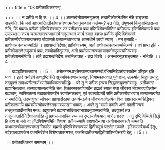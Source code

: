+++
title = "03 प्रतीकाधिकरणम्"

+++
।। न प्रतीके न हि सः ।। 4 ।। आत्मत्वेनोपासनमुक्त्तम्, तत्प्रतीकोसनेऽस्ति नेति शङ्कया सङ्गतिः, किं मनो ब्रह्मत्यादिप्रतीकोपासनेष्वात्मत्वेनानुसन्धानं कर्तव्यम्? उत नेति, तेषूणस्यं किमुपासितरात्मा नेति, किं ब्रह्मणः प्रतीको दृष्टिविशेषणम्? उत प्रतीकस्य ब्रह्म दृष्टिविशेषणमिति? प्रतीकस्य दृष्टिविशेषणस्वे ब्रह्म उपास्थ्त्ात्तस्य चात्मत्वात्तत्राप्यात्मत्वेनानुसन्धानं कार्यं स्यात् ब्रह्मणः प्रकीके दृष्टिविशेषणत्वे प्रतीकस्यैवोपास्यत्वात्तस्य चोपासकं प्रत्यात्मत्वाभावात् आत्मधीर्न कार्या स्यात् । मन इत्यादि - ब्रह्मोपासनत्वसाम्यादिति । ब्रह्मशब्दनिर्देशाद् ब्रह्मैवोपास्यम्, अतो ब्रह्मोपासनत्वसाम्यमित्यर्थः । एवं प्राप्त इति - प्रतीकोपासनेऽप्युपास्यं ब्रह्म, तच्चोपादितुरात्मा, अतो ब्रह्मोपासनत्वसाम्यादात्मेत्युपास्यमित्यत्राह - प्रतीकोपासनेष्विति । तर्हि ब्रह्मशब्दनिर्देशः कथमित्यत्राह - ब्रह्म त्विति । अनन्तरसूत्रशङ्कमाह - नन्विति ।। 4 ।।

।। ब्रह्मदृष्टिरुत्कषात् ।। 5 ।। अचेतनमनःप्रभृतेरुपास्यत्वासम्भवोऽभिमानिदेवतोपास्यत्वेन परिहृत इति भावः । इतरे त्रयोऽपि ब्रह्मदृष्टिरिति सूत्रमधिकरणान्तरमाहुः, नियामकाभावात् पूर्वपक्षम्, उत्कर्षात् सिद्धान्तमाहुः, तदयुक्त्तं तादथ्यर्नैरन्तर्याभ्यामैकाधिकरण्यसिद्धेः । परे तु न प्रतीक इत्यत्र सिद्धान्तयुक्त्तमेवमाहुः- प्रतीकानां ब्रह्माभिन्नत्वात्, तस्याऽप्यात्मत्वमिति चेत्, विकारस्वरूपोपमर्देन ब्रह्मत्वं स्यात् यथा जीवस्य जीवभावप्रविलयेन बह्मत्वम्, स्वस्तिकस्य तदाकारोपमर्देन स्वर्णात्मकत्वम्, एवं स्वरूपोपमर्दे सति प्रतीकस्यैवाभावात् तस्यात्मत्वमेव न स्यादिति, तदप्ययुक्त्तं जीवस्य ब्रह्मशरीरतया तत्पर्यन्तत्वेन जीवभावप्रविलयेन विना ब्रह्मतादात्म्यसिद्धिवत् प्रतीकानामपि ब्रह्मशरीरत्वोपपत्तेस्तदभावप्रसङ्गाभावात् । अपरे तु "वासो ददाति अनो ददाती"त्यत्र तन्तुकाष्ठादीनामिव मनऽाद्युपासने ब्रह्मणश्चोदितत्वाभावादनुपास्यत्वमिति, तदयुक्त्तं तत्र तन्तुकाष्ठादिनिर्देशाभावादिह तु ब्रह्मसामानाधिकरण्याच्च दृष्टान्तवैषम्यात् अत्रोऽनादरः । ननु दृष्टिविधित्वे सिद्धे हि ब्रह्म वा मनो वा दृष्टिविशेषणमिति विशयः, प्रतीकस्यापि ब्रह्मशरीरतया तत्त्वोपासनपरत्वे सम्भवति कथमतत्त्वोपासनपरताङ्गीकारेण ब्रह्मणो दृष्टिविशेषणत्वपरं द्वितीयसूत्रं घटते? उच्यते- इतिकरणवैयर्थ्यं हेतुः, उद्देश्यत्वज्ञापकेन प्रथमनिर्देशेन विशेष्यतावगमश्च, क्कचित्प्रतीकगतद्वितीयाविभक्त्तिरपि हेतुः ।।5।।

।। प्रतीकाधिकरणं समाप्तम् ।।

